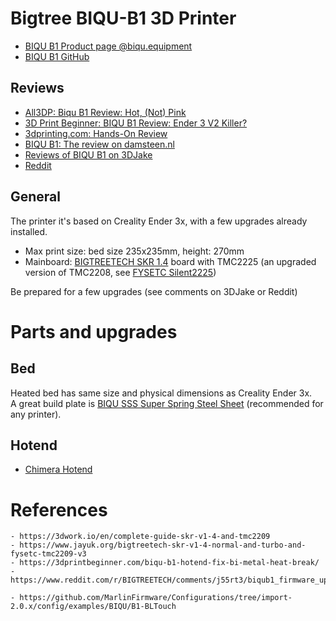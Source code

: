 # Bigtree BIQU-B1 3D Printer

- [BIQU B1 Product page @biqu.equipment](https://www.biqu.equipment/collections/3d-printer/products/biqu-b1-3d-printer-skr-v1-4-32bit-motherboard-tft35-b1-v3-0-dual-operation-system-fdm-impressora-3d-vs-ender3-v2-beginner)
- [BIQU B1 GitHub](https://github.com/bigtreetech/BIQU-B1)

## Reviews
- [All3DP: Biqu B1 Review: Hot, (Not) Pink](https://all3dp.com/1/biqu-b1-review-3d-printer-specs/)
- [3D Print Beginner: BIQU B1 Review: Ender 3 V2 Killer?](https://3dprintbeginner.com/biqu-b1-review-ender-3-v2-killer/)
- [3dprinting.com: Hands-On Review](https://3dprinting.com/3dprinters/hands-on-review-biqu-b1/)
- [BIQU B1: The review on damsteen.nl](https://damsteen.nl/blog/2020/10/18/biqu-b1-review)
- [Reviews of BIQU B1 on 3DJake](https://www.3djake.com/reviews/biqu/b1?lang=all)
- [Reddit](https://www.reddit.com/r/BIGTREETECH/comments/jh25l0/must_have_upgrades_for_biqu_b1/)


## General
The printer it's based on Creality Ender 3x, with a few upgrades already installed.
- Max print size: bed size 235x235mm, height: 270mm
- Mainboard: [BIGTREETECH SKR 1.4]() board with TMC2225 (an upgraded version of TMC2208, see [FYSETC Silent2225](https://wiki.fysetc.com/TMC2225/))

Be prepared for a few upgrades (see comments on 3DJake or Reddit)

# Parts and upgrades

## Bed
Heated bed has same size and physical dimensions as Creality Ender 3x.  
A great build plate is [BIQU SSS Super Spring Steel Sheet](https://www.biqu.equipment/products/biqu-sss-super-spring-steel-sheet-heated-bed-build-plate-platform-235x245mm-printer-parts-for-filament-ender-3-3-printer) (recommended for any printer).

## Hotend
- [Chimera Hotend](https://www.biqu.equipment/products/chimera-hotend-12-24v-j-head-bowden-extruder-kits-mk8-nozzle-chimera-pipe-for-3d-printer-parts-e3d-hotend-upgrade)

# References
    - https://3dwork.io/en/complete-guide-skr-v1-4-and-tmc2209
    - https://www.jayuk.org/bigtreetech-skr-v1-4-normal-and-turbo-and-fysetc-tmc2209-v3
    - https://3dprintbeginner.com/biqu-b1-hotend-fix-bi-metal-heat-break/
    - https://www.reddit.com/r/BIGTREETECH/comments/j55rt3/biqub1_firmware_updating_bltouch_guide_a/

    - https://github.com/MarlinFirmware/Configurations/tree/import-2.0.x/config/examples/BIQU/B1-BLTouch
